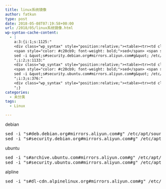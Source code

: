 ```yaml
---
title: linux系统镜像
author: fatkun
type: post
date: 2018-05-08T07:19:58+00:00
url: /2018/05/linux系统镜像.html
wp-syntax-cache-content:
  - |
    a:3:{i:1;s:1125:"
    <div class="wp_syntax" style="position:relative;"><table><tr><td class="code"><pre class="bash" style="font-family:monospace;"><span style="color: #c20cb9; font-weight: bold;">sed</span> <span style="color: #660033;">-i</span> <span style="color: #ff0000;">&quot;s#deb.debian.org#mirrors.aliyun.com#g&quot;</span> <span style="color: #000000; font-weight: bold;">/</span>etc<span style="color: #000000; font-weight: bold;">/</span>apt<span style="color: #000000; font-weight: bold;">/</span>sources.list
    <span style="color: #c20cb9; font-weight: bold;">sed</span> <span style="color: #660033;">-i</span> <span style="color: #ff0000;">&quot;s#security.debian.org#mirrors.aliyun.com#g&quot;</span> <span style="color: #000000; font-weight: bold;">/</span>etc<span style="color: #000000; font-weight: bold;">/</span>apt<span style="color: #000000; font-weight: bold;">/</span>sources.list</pre></td></tr></table><p class="theCode" style="display:none;">sed -i &quot;s#deb.debian.org#mirrors.aliyun.com#g&quot; /etc/apt/sources.list
    sed -i &quot;s#security.debian.org#mirrors.aliyun.com#g&quot; /etc/apt/sources.list</p></div>
    ";i:2;s:1133:"
    <div class="wp_syntax" style="position:relative;"><table><tr><td class="code"><pre class="bash" style="font-family:monospace;"><span style="color: #c20cb9; font-weight: bold;">sed</span> <span style="color: #660033;">-i</span> <span style="color: #ff0000;">&quot;s#archive.ubuntu.com#mirrors.aliyun.com#g&quot;</span> <span style="color: #000000; font-weight: bold;">/</span>etc<span style="color: #000000; font-weight: bold;">/</span>apt<span style="color: #000000; font-weight: bold;">/</span>sources.list
    <span style="color: #c20cb9; font-weight: bold;">sed</span> <span style="color: #660033;">-i</span> <span style="color: #ff0000;">&quot;s#security.ubuntu.com#mirrors.aliyun.com#g&quot;</span> <span style="color: #000000; font-weight: bold;">/</span>etc<span style="color: #000000; font-weight: bold;">/</span>apt<span style="color: #000000; font-weight: bold;">/</span>sources.list</pre></td></tr></table><p class="theCode" style="display:none;">sed -i &quot;s#archive.ubuntu.com#mirrors.aliyun.com#g&quot; /etc/apt/sources.list
    sed -i &quot;s#security.ubuntu.com#mirrors.aliyun.com#g&quot; /etc/apt/sources.list</p></div>
    ";i:3;s:376:"
    <div class="wp_syntax" style="position:relative;"><table><tr><td class="code"><pre class="html" style="font-family:monospace;">sed -i &quot;s#dl-cdn.alpinelinux.org#mirrors.aliyun.com#g&quot; /etc/apk/repositories</pre></td></tr></table><p class="theCode" style="display:none;">sed -i &quot;s#dl-cdn.alpinelinux.org#mirrors.aliyun.com#g&quot; /etc/apk/repositories</p></div>
    ";}
categories:
  - 未分类
tags:
  - Linux

---
```

debian
<pre lang="bash" escaped="true">sed -i "s#deb.debian.org#mirrors.aliyun.com#g" /etc/apt/sources.list
sed -i "s#security.debian.org#mirrors.aliyun.com#g" /etc/apt/sources.list</pre>
ubuntu
<pre lang="bash" escaped="true">sed -i "s#archive.ubuntu.com#mirrors.aliyun.com#g" /etc/apt/sources.list
sed -i "s#security.ubuntu.com#mirrors.aliyun.com#g" /etc/apt/sources.list
</pre>
alpline
<pre escaped="true" lang="html">sed -i "s#dl-cdn.alpinelinux.org#mirrors.aliyun.com#g" /etc/apk/repositories</pre>